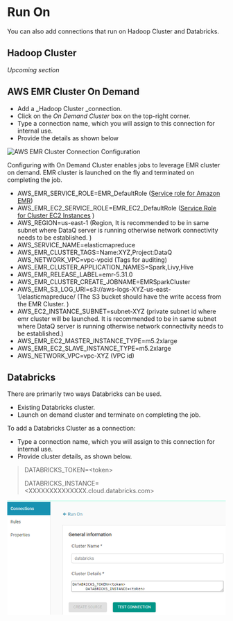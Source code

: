 # Run On

You can also add connections that run on Hadoop Cluster and Databricks.

## Hadoop Cluster

_Upcoming section_

## AWS EMR Cluster On Demand

* Add a \_Hadoop Cluster \_connection.
* Click on the _On Demand Cluster_ box on the top-right corner.
* Type a connection name, which you will assign to this connection for internal use.
* Provide the details as shown below

![AWS EMR Cluster Connection Configuration](../../../.gitbook/assets/aws\_hadoop.png)

Configuring with On Demand Cluster enables jobs to leverage EMR cluster on demand. EMR cluster is launched on the fly and terminated on completing the job.

* AWS\_EMR\_SERVICE\_ROLE=EMR\_DefaultRole ([Service role for Amazon EMR](https://docs.aws.amazon.com/emr/latest/ManagementGuide/emr-iam-role.html))
* AWS\_EMR\_EC2\_SERVICE\_ROLE=EMR\_EC2\_DefaultRole ([Service Role for Cluster EC2 Instances](https://docs.amazonaws.cn/en\_us/emr/latest/ManagementGuide/emr-iam-role-for-ec2.html) )
* AWS\_REGION=us-east-1 (Region, It is recommended to be in same subnet where DataQ server is running otherwise network connectivity needs to be established. )
* AWS\_SERVICE\_NAME=elasticmapreduce
* AWS\_EMR\_CLUSTER\_TAGS=Name:XYZ,Project:DataQ AWS\_NETWORK\_VPC=vpc-vpcid (Tags for auditing)
* AWS\_EMR\_CLUSTER\_APPLICATION\_NAMES=Spark,Livy,Hive
* AWS\_EMR\_RELEASE\_LABEL=emr-5.31.0
* AWS\_EMR\_CLUSTER\_CREATE\_JOBNAME=EMRSparkCluster
* AWS\_EMR\_S3\_LOG\_URI=s3://aws-logs-XYZ-us-east-1/elasticmapreduce/ (The S3 bucket should have the write access from the EMR Cluster. )
* AWS\_EC2\_INSTANCE\_SUBNET=subnet-XYZ (private subnet id where emr cluster will be launched.  It is recommended to be in same subnet where DataQ server is running otherwise network connectivity needs to be established.)
* AWS\_EMR\_EC2\_MASTER\_INSTANCE\_TYPE=m5.2xlarge
* AWS\_EMR\_EC2\_SLAVE\_INSTANCE\_TYPE=m5.2xlarge
* AWS\_NETWORK\_VPC=vpc-XYZ (VPC id)

## Databricks

There are primarily two ways Databricks can be used.

* Existing Databricks cluster.
* Launch on demand cluster and terminate on completing the job.

To add a Databricks Cluster as a connection:

* Type a connection name, which you will assign to this connection for internal use.
* Provide cluster details, as shown below.

> DATABRICKS\_TOKEN=\<token>
>
> DATABRICKS\_INSTANCE=\<XXXXXXXXXXXXXX.cloud.databricks.com>

![Databricks Configuration](../../../.gitbook/assets/dbricks.png)
